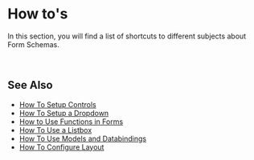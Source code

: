 
# How to's

In this section, you will find a list of shortcuts to different subjects about Form Schemas.

<br/>

## See Also  

* [How To Setup Controls](howto/controls.md)
* [How To Setup a Dropdown](howto/dropdown.md)
* [How to Use Functions in Forms](howto/functions.md)
* [How To Use a Listbox](howto/listbox.md)
* [How To Use Models and Databindings](howto/models-databinding.md)
* [How To Configure Layout](howto/style.md)





